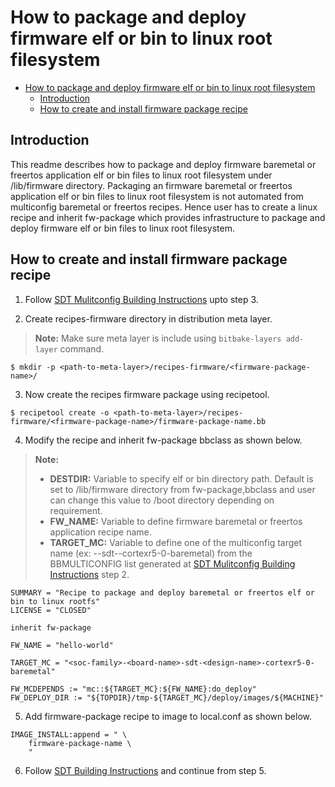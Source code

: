 # How to package and deploy firmware elf or bin to linux root filesystem

- [How to package and deploy firmware elf or bin to linux root filesystem](#how-to-package-and-deploy-firmware-elf-or-bin-to-linux-root-filesystem)
  - [Introduction](#introduction)
  - [How to create and install firmware package recipe](#how-to-create-and-install-firmware-package-recipe)

## Introduction
This readme describes how to package and deploy firmware baremetal or freertos
application elf or bin files to linux root filesystem under /lib/firmware directory.
Packaging an firmware baremetal or freertos application elf or bin files to linux
root filesystem is not automated from multiconfig baremetal or freertos recipes.
Hence user has to create a linux recipe and inherit fw-package which provides
infrastructure to package and deploy firmware elf or bin files to linux root
filesystem.

## How to create and install firmware package recipe

1. Follow [SDT Mulitconfig Building Instructions](../meta-xilinx-standalone-sdt/README.sdt.mc.build.md)
   upto step 3.

2. Create recipes-firmware directory in distribution meta layer.
> **Note:** Make sure meta layer is include using `bitbake-layers add-layer` command.
```
$ mkdir -p <path-to-meta-layer>/recipes-firmware/<firmware-package-name>/
```

3. Now create the recipes firmware package using recipetool.
```
$ recipetool create -o <path-to-meta-layer>/recipes-firmware/<firmware-package-name>/firmware-package-name.bb
```

4. Modify the recipe and inherit fw-package bbclass as shown below.

> **Note:** 
> * **DESTDIR:** Variable to specify elf or bin directory path. Default is set to
>                /lib/firmware directory from fw-package,bbclass and user can
>                change this value to /boot directory depending on requirement.
> * **FW_NAME:** Variable to define firmware baremetal or freertos application
>                recipe name.
> * **TARGET_MC:** Variable to define one of the multiconfig target name
>                  (ex: <soc-family>-<board-name>-sdt-<design-name>-cortexr5-0-baremetal)
>                  from the BBMULTICONFIG list generated at [SDT Mulitconfig Building Instructions](../meta-xilinx-standalone-sdt/README.sdt.mc.build.md)
>                  step 2.

```
SUMMARY = "Recipe to package and deploy baremetal or freertos elf or bin to linux rootfs"
LICENSE = "CLOSED"

inherit fw-package

FW_NAME = "hello-world"

TARGET_MC = "<soc-family>-<board-name>-sdt-<design-name>-cortexr5-0-baremetal"

FW_MCDEPENDS := "mc::${TARGET_MC}:${FW_NAME}:do_deploy"
FW_DEPLOY_DIR := "${TOPDIR}/tmp-${TARGET_MC}/deploy/images/${MACHINE}"
```
5. Add firmware-package recipe to image to local.conf as shown below.

```
IMAGE_INSTALL:append = " \
    firmware-package-name \
    "
```
6. Follow [SDT Building Instructions](../meta-xilinx-standalone-sdt/README.sdt.bsp.md) and continue from
   step 5.
